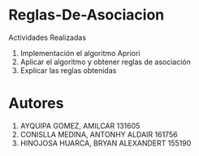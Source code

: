 # Reglas-De-Asociacion
Actividades Realizadas
1. Implementación el algoritmo Apriori
2. Aplicar el algoritmo y obtener reglas de asociación
3. Explicar las reglas obtenidas
# Autores
1. AYQUIPA GOMEZ, AMILCAR                 131605
2. CONISLLA MEDINA, ANTONHY ALDAIR        161756
3. HINOJOSA HUARCA, BRYAN ALEXANDERT      155190
